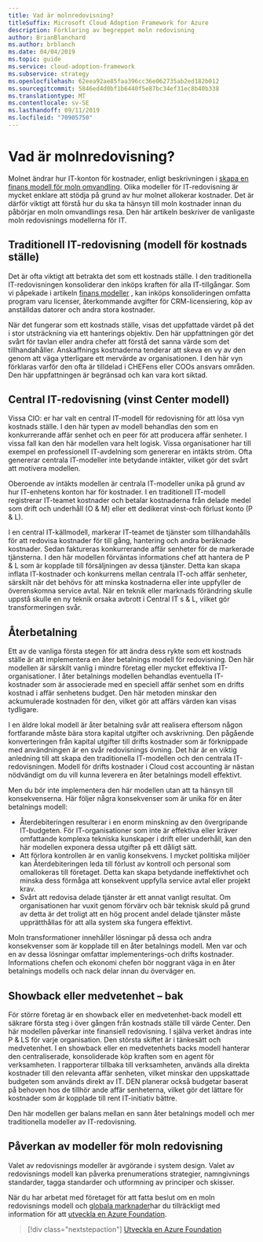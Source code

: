 ```yaml
---
title: Vad är molnredovisning?
titleSuffix: Microsoft Cloud Adoption Framework for Azure
description: Förklaring av begreppet moln redovisning
author: BrianBlanchard
ms.author: brblanch
ms.date: 04/04/2019
ms.topic: guide
ms.service: cloud-adoption-framework
ms.subservice: strategy
ms.openlocfilehash: 62eea92ae85faa396cc36e062735ab2ed182b012
ms.sourcegitcommit: 5846ed4d0bf1b6440f5e87bc34ef31ec8b40b338
ms.translationtype: MT
ms.contentlocale: sv-SE
ms.lasthandoff: 09/11/2019
ms.locfileid: "70905750"
---
```

<!-- markdownlint-disable MD026 -->

# <a name="what-is-cloud-accounting"></a>Vad är molnredovisning?

Molnet ändrar hur IT-konton för kostnader, enligt beskrivningen i [skapa en finans modell för moln omvandling](financial-models.md). Olika modeller för IT-redovisning är mycket enklare att stödja på grund av hur molnet allokerar kostnader. Det är därför viktigt att förstå hur du ska ta hänsyn till moln kostnader innan du påbörjar en moln omvandlings resa. Den här artikeln beskriver de vanligaste moln redovisnings modellerna för IT.

## <a name="traditional-it-accounting-cost-center-model"></a>Traditionell IT-redovisning (modell för kostnads ställe)

Det är ofta viktigt att betrakta det som ett kostnads ställe. I den traditionella IT-redovisningen konsoliderar den inköps kraften för alla IT-tillgångar. Som vi påpekade i artikeln [finans modeller](financial-models.md) , kan inköps konsolideringen omfatta program varu licenser, återkommande avgifter för CRM-licensiering, köp av anställdas datorer och andra stora kostnader.

När det fungerar som ett kostnads ställe, visas det uppfattade värdet på det i stor utsträckning via ett hanterings objektiv. Den här uppfattningen gör det svårt för tavlan eller andra chefer att förstå det sanna värde som det tillhandahåller. Anskaffnings kostnaderna tenderar att skeva en vy av den genom att väga ytterligare ett mervärde av organisationen. I den här vyn förklaras varför den ofta är tilldelad i CHEFens eller COOs ansvars områden. Den här uppfattningen är begränsad och kan vara kort siktad.

## <a name="central-it-accounting-profit-center-model"></a>Central IT-redovisning (vinst Center modell)

Vissa CIO: er har valt en central IT-modell för redovisning för att lösa vyn kostnads ställe. I den här typen av modell behandlas den som en konkurrerande affär senhet och en peer för att producera affär senheter. I vissa fall kan den här modellen vara helt logisk. Vissa organisationer har till exempel en professionell IT-avdelning som genererar en intäkts ström. Ofta genererar centrala IT-modeller inte betydande intäkter, vilket gör det svårt att motivera modellen.

Oberoende av intäkts modellen är centrala IT-modeller unika på grund av hur IT-enhetens konton har för kostnader. I en traditionell IT-modell registrerar IT-teamet kostnader och betalar kostnaderna från delade medel som drift och underhåll (O & M) eller ett dedikerat vinst-och förlust konto (P & L).

I en central IT-källmodell, markerar IT-teamet de tjänster som tillhandahålls för att redovisa kostnader för till gång, hantering och andra beräknade kostnader. Sedan faktureras konkurrerande affär senheter för de markerade tjänsterna. I den här modellen förväntas informations chef att hantera de P & L som är kopplade till försäljningen av dessa tjänster. Detta kan skapa inflata IT-kostnader och konkurrens mellan centrala IT-och affär senheter, särskilt när det behövs för att minska kostnaderna eller inte uppfyller de överenskomna service avtal. När en teknik eller marknads förändring skulle uppstå skulle en ny teknik orsaka avbrott i Central IT s & L, vilket gör transformeringen svår.

## <a name="chargeback"></a>Återbetalning

Ett av de vanliga första stegen för att ändra dess rykte som ett kostnads ställe är att implementera en åter betalnings modell för redovisning. Den här modellen är särskilt vanlig i mindre företag eller mycket effektiva IT-organisationer. I åter betalnings modellen behandlas eventuella IT-kostnader som är associerade med en speciell affär senhet som en drifts kostnad i affär senhetens budget. Den här metoden minskar den ackumulerade kostnaden för den, vilket gör att affärs värden kan visas tydligare.

I en äldre lokal modell är åter betalning svår att realisera eftersom någon fortfarande måste bära stora kapital utgifter och avskrivning. Den pågående konverteringen från kapital utgifter till drifts kostnader som är förknippade med användningen är en svår redovisnings övning. Det här är en viktig anledning till att skapa den traditionella IT-modellen och den centrala IT-redovisningen. Modell för drifts kostnader i Cloud cost accounting är nästan nödvändigt om du vill kunna leverera en åter betalnings modell effektivt.

Men du bör inte implementera den här modellen utan att ta hänsyn till konsekvenserna. Här följer några konsekvenser som är unika för en åter betalnings modell:

- Återdebiteringen resulterar i en enorm minskning av den övergripande IT-budgeten. För IT-organisationer som inte är effektiva eller kräver omfattande komplexa tekniska kunskaper i drift eller underhåll, kan den här modellen exponera dessa utgifter på ett dåligt sätt.
- Att förlora kontrollen är en vanlig konsekvens. I mycket politiska miljöer kan Återdebiteringen leda till förlust av kontroll och personal som omallokeras till företaget. Detta kan skapa betydande ineffektivhet och minska dess förmåga att konsekvent uppfylla service avtal eller projekt krav.
- Svårt att redovisa delade tjänster är ett annat vanligt resultat. Om organisationen har vuxit genom förvärv och bär teknisk skuld på grund av detta är det troligt att en hög procent andel delade tjänster måste upprätthållas för att alla system ska fungera effektivt.

Moln transformationer innehåller lösningar på dessa och andra konsekvenser som är kopplade till en åter betalnings modell. Men var och en av dessa lösningar omfattar implementerings-och drifts kostnader. Informations chefen och ekonomi chefen bör noggrant väga in en åter betalnings modells och nack delar innan du överväger en.

## <a name="showback-or-awareness-back"></a>Showback eller medvetenhet – bak

För större företag är en showback eller en medvetenhet-back modell ett säkrare första steg i över gången från kostnads ställe till värde Center. Den här modellen påverkar inte finansiell redovisning. I själva verket ändras inte P & LS för varje organisation. Den största skiftet är i tänkesätt och medvetenhet. I en showback eller en medvetenhets backs modell hanterar den centraliserade, konsoliderade köp kraften som en agent för verksamheten. I rapporterar tillbaka till verksamheten, används alla direkta kostnader till den relevanta affär senheten, vilket minskar den uppskattade budgeten som används direkt av IT. DEN planerar också budgetar baserat på behoven hos de tillhör ande affär senheterna, vilket gör det lättare för kostnader som är kopplade till rent IT-initiativ bättre.

Den här modellen ger balans mellan en sann åter betalnings modell och mer traditionella modeller av IT-redovisning.

## <a name="impact-of-cloud-accounting-models"></a>Påverkan av modeller för moln redovisning

Valet av redovisnings modeller är avgörande i system design. Valet av redovisnings modell kan påverka prenumerations strategier, namngivnings standarder, tagga standarder och utformning av principer och skisser.

När du har arbetat med företaget för att fatta beslut om en moln redovisnings modell och [globala marknader](global-markets.md)har du tillräckligt med information för att [utveckla en Azure Foundation](../ready/index.md).

> [!div class="nextstepaction"]
> [Utveckla en Azure Foundation](../ready/index.md)
